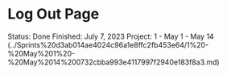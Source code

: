 # Log Out Page

Status: Done
Finished: July 7, 2023
Project: 1 - May 1 - May 14 (../Sprints%20d3ab014ae4024c96a1e8ffc2fb453e64/1%20-%20May%201%20-%20May%2014%200732cbba993e4117997f2940e183f8a3.md)